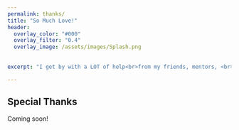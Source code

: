 ```yaml
---
permalink: thanks/
title: "So Much Love!"
header:
  overlay_color: "#000"
  overlay_filter: "0.4"
  overlay_image: /assets/images/Splash.png
  
    
excerpt: "I get by with a LOT of help<br>from my friends, mentors, <br>and family!"

---
```

## Special Thanks
Coming soon!
